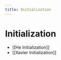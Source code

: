 ```yaml
---
title: Initialization
---
```


# Initialization

- [[He Initialization]]
- [[Xavier Initialization]]




